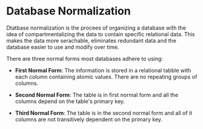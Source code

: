 # Database Normalization 

Dtatbase normalization is the procees of organizing a database with the idea of compartmentalizing the data to contain specific relational data. This makes the data more serachable, eliminates redundant data and the database easier to use and modify over time.

There are three normal forms most databases adhere to using:

- **First Normal Form**: The information is stored in a relational tabble with each column containing atomic values. There are no repeating groups of columns.

- **Second Normal Form**: The table is in first normal form and all the columns depend on the table's primary key.

- **Third Normal Form**: The table is in the second normal form and all of it columns are not transitively dependent on the primary key.
